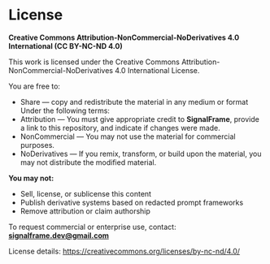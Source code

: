 # License

**Creative Commons Attribution-NonCommercial-NoDerivatives 4.0 International (CC BY-NC-ND 4.0)**

This work is licensed under the Creative Commons Attribution-NonCommercial-NoDerivatives 4.0 International License.

You are free to:
- Share — copy and redistribute the material in any medium or format  
Under the following terms:
- Attribution — You must give appropriate credit to **SignalFrame**, provide a link to this repository, and indicate if changes were made.
- NonCommercial — You may not use the material for commercial purposes.
- NoDerivatives — If you remix, transform, or build upon the material, you may not distribute the modified material.

**You may not:**
- Sell, license, or sublicense this content
- Publish derivative systems based on redacted prompt frameworks
- Remove attribution or claim authorship

To request commercial or enterprise use, contact: **signalframe.dev@gmail.com**

License details: https://creativecommons.org/licenses/by-nc-nd/4.0/


